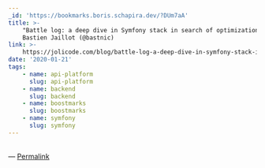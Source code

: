 ```yaml
---
_id: 'https://bookmarks.boris.schapira.dev/?DUm7aA'
title: >-
    "Battle log: a deep dive in Symfony stack in search of optimizations 1/n",
    Bastien Jaillot (@bastnic)
link: >-
    https://jolicode.com/blog/battle-log-a-deep-dive-in-symfony-stack-in-search-of-optimizations-1-n
date: '2020-01-21'
tags:
    - name: api-platform
      slug: api-platform
    - name: backend
      slug: backend
    - name: boostmarks
      slug: boostmarks
    - name: symfony
      slug: symfony
---
```


<br>&#8212;
<a href="https://bookmarks.boris.schapira.dev/?DUm7aA" title="Permalink">Permalink</a>

